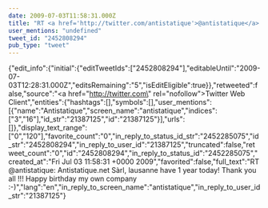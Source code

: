 ```yaml
---
date: 2009-07-03T11:58:31.000Z
title: "RT <a href='http://twitter.com/antistatique'>@antistatique</a>: Antistatique.net Sàrl, lausanne have 1 year today! Thank you all !!! Happy birthday my own company :-)″"
user_mentions: "undefined"
tweet_id: "2452808294"
pub_type: "tweet"
---
```

{"edit_info":{"initial":{"editTweetIds":["2452808294"],"editableUntil":"2009-07-03T12:28:31.000Z","editsRemaining":"5","isEditEligible":true}},"retweeted":false,"source":"<a href=\"http://twitter.com\" rel=\"nofollow\">Twitter Web Client</a>","entities":{"hashtags":[],"symbols":[],"user_mentions":[{"name":"Antistatique","screen_name":"antistatique","indices":["3","16"],"id_str":"21387125","id":"21387125"}],"urls":[]},"display_text_range":["0","120"],"favorite_count":"0","in_reply_to_status_id_str":"2452285075","id_str":"2452808294","in_reply_to_user_id":"21387125","truncated":false,"retweet_count":"0","id":"2452808294","in_reply_to_status_id":"2452285075","created_at":"Fri Jul 03 11:58:31 +0000 2009","favorited":false,"full_text":"RT @antistatique: Antistatique.net Sàrl, lausanne have 1 year today! Thank you all !!! Happy birthday my own company :-)","lang":"en","in_reply_to_screen_name":"antistatique","in_reply_to_user_id_str":"21387125"}
